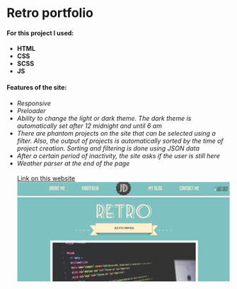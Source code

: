 # Retro portfolio
#### For this project I used:
* __HTML__
* __CSS__
* __SCSS__
* __JS__
#### Features of the site:
- _Responsive_
- _Preloader_
- _Ability to change the light or dark theme. The dark theme is automatically set after 12 midnight and until 6 am_
- _There are phantom projects on the site that can be selected using a filter. Also, the output of projects is automatically sorted by the time of project creation. Sorting and filtering is done using JSON data_
- _After a certain period of inactivity, the site asks if the user is still here_
- _Weather parser at the end of the page_ 
\
\
[Link on this website](https://k-a-webdev.github.io/Retro-portfolio/)
\
![Preview photo](img/Preview.png)
